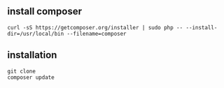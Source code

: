 ## install composer

````
curl -sS https://getcomposer.org/installer | sudo php -- --install-dir=/usr/local/bin --filename=composer
````

## installation

````
git clone
composer update
````
